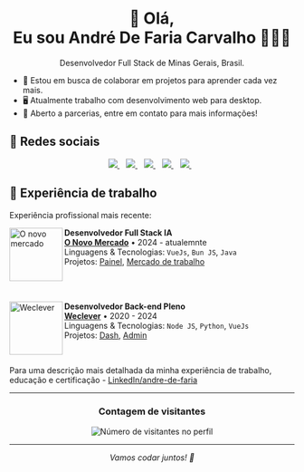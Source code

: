<h1 align='center'>
  👋 Olá, <br>Eu sou André De Faria Carvalho 🤙👨‍💻
</h1>

<p align='center'>
  Desenvolvedor Full Stack de Minas Gerais, Brasil.
</p>

- 🔭 Estou em busca de colaborar em projetos para aprender cada vez mais.
- 🖥️ Atualmente trabalho com desenvolvimento web para desktop.
- 🤝 Aberto a parcerias, entre em contato para mais informações!

## 📱 Redes sociais

<p align='center'> 
  <a href="https://x.com/andredfaria">
    <img src="https://img.shields.io/badge/Twitter (X)-%230077B5.svg?&style=for-the-badge&logo=X&xol=white&color=black"/>
  </a>&nbsp;&nbsp;
  <a href="https://www.linkedin.com/in/andre-de-faria/">
    <img src="https://img.shields.io/badge/LinkedIn-%230077B5.svg?&style=for-the-badge&logo=linkedin&logoColor=white" />
  </a>&nbsp;&nbsp;
  <a href="https://www.instagram.com/andredefaria/">
    <img src="https://img.shields.io/badge/Instagram-%23E4405F.svg?&style=for-the-badge&logo=instagram&logoColor=white" />        
  </a>&nbsp;&nbsp;
  <a href="https://www.facebook.com/andredefariacarvalho/">
    <img src="https://img.shields.io/badge/Facebook-%231877F2.svg?&style=for-the-badge&logo=facebook&logoColor=white" />        
  </a>&nbsp;&nbsp;
  <a href="mailto:adfariacarvalho@gmail.com">
    <img src="https://img.shields.io/badge/Gmail-D14836?style=for-the-badge&logo=gmail&logoColor=white" />
  </a>&nbsp;&nbsp;
</p>

## 💼 Experiência de trabalho

Experiência profissional mais recente:

[<img align="left" height="94px" width="94px" alt="O novo mercado" src="https://encrypted-tbn0.gstatic.com/images?q=tbn:ANd9GcRq17CLNDBxWwnCSwKrY3Ph1EaSlHXfFck-zA&s"/>](https://onovomercado.com/)

**Desenvolvedor Full Stack IA** \
[**O Novo Mercado**](https://onovomercado.com/) • 2024 - atualemnte \
Linguagens & Tecnologias: `VueJs`, `Bun JS`, `Java`\
Projetos: [Painel](https://portal.onovomercado.com.br/), [Mercado de trabalho](<https://omercadodetrabalho.com/>)

<br/>
<br/>

[<img align="left" height="94px" width="94px" alt="Weclever" src="https://media.licdn.com/dms/image/v2/C4E0BAQE2JqE5FJsDKA/company-logo_200_200/company-logo_200_200/0/1656681296757/wecleverco_logo?e=2147483647&v=beta&t=2uRl-fbRUXqnyDzb5vVvz9iecyQGGjYcKTkKmClm_ww"/>](https://weclever.com/)

**Desenvolvedor Back-end Pleno** \
[**Weclever**](https://weclever.com/) • 2020 - 2024 \
Linguagens & Tecnologias: `Node JS`, `Python`, `VueJs`\
Projetos: [Dash](https://dashboard.weclever.co/), [Admin](https://admin.weclever.co/signin)
<br/>

<br/>

Para uma descrição mais detalhada da minha experiência de trabalho, educação e certificação -
[LinkedIn/andre-de-faria](https://www.linkedin.com/in/andre-de-faria/)

---
<div align="center">
  <h3><b>Contagem de visitantes</b></h3>
</div>

<p align="center">
  <img
    src="https://profile-counter.glitch.me/iuricode/count.svg"
    alt="Número de visitantes no perfil"
  />
</p>

---

<p align='center'>
  <i>Vamos codar juntos! 🚀</i>
</p>
